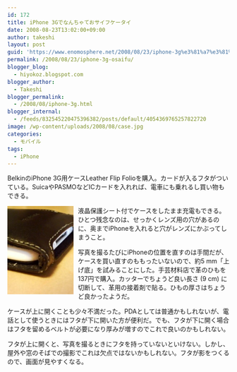 ```yaml
---
id: 172
title: iPhone 3Gでなんちゃておサイフケータイ
date: 2008-08-23T13:02:00+09:00
author: takeshi
layout: post
guid: 'https://www.enomosphere.net/2008/08/23/iphone-3g%e3%81%a7%e3%81%aa%e3%82%93%e3%81%a1%e3%82%83%e3%81%a6%e3%81%8a%e3%82%b5%e3%82%a4%e3%83%95%e3%82%b1%e3%83%bc%e3%82%bf%e3%82%a4/'
permalink: /2008/08/23/iphone-3g-osaifu/
blogger_blog:
  - hiyokoz.blogspot.com
blogger_author:
  - Takeshi
blogger_permalink:
  - /2008/08/iphone-3g.html
blogger_internal:
  - /feeds/832545220475396382/posts/default/4054369765257822720
image: /wp-content/uploads/2008/08/case.jpg
categories:
  - モバイル
tags:
  - iPhone
---
```


BelkinのiPhone 3G用ケースLeather Flip Folioを購入。カードが入るフタがついている。SuicaやPASMOなどICカードを入れれば、電車にも乗れるし買い物もできる。

<a href="/wp-content/uploads/2008/08/case.jpg"><img id="BLOGGER_PHOTO_ID_5365257119290594306" style="float: left; margin: 0 10px 10px 0; cursor: hand; width: 150px; height: 200px;" src="/wp-content/uploads/2008/08/case-225x300.jpg" alt="" border="0" /></a>

液晶保護シート付でケースをしたまま充電もできる。ひとつ残念なのは、せっかくレンズ用の穴があるのに、奥までiPhoneを入れると穴がレンズにかぶってしまうこと。

写真を撮るたびにiPhoneの位置を直すのは手間だが、ケースを買い直すのももったいないので、約5 mm「上げ底」を試みることにした。手芸材料店で革のひもを137円で購入。カッターでちょうど良い長さ (9 cm) に切断して、革用の接着剤で貼る。ひもの厚さはちょうど良かったようだ。

ケースが上に開くことも少々不満だった。PDAとしては普通かもしれないが、電話として使うときにはフタが下に開いた方が便利だ。でも、フタが下に開く場合はフタを留めるベルトが必要になり厚みが増すのでこれで良いのかもしれない。

フタが上に開くと、写真を撮るときにフタを持っていないといけない。しかし、屋外や窓のそばでの撮影でこれは欠点ではないかもしれない。フタが影をつくるので、画面が見やすくなる。